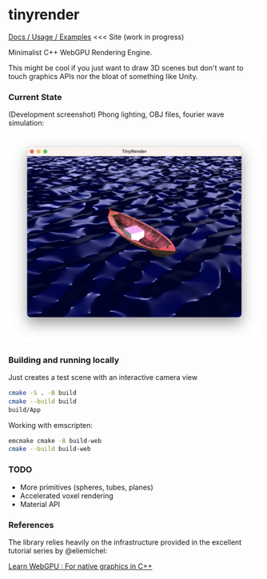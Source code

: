 # tinyrender

[Docs / Usage / Examples](https://harveynw.github.io/tinyrender/) <<< Site (work in progress)

Minimalist C++ WebGPU Rendering Engine.

This might be cool if you just want to draw 3D scenes but don't want to touch graphics APIs nor the bloat of something like Unity.

### Current State

(Development screenshot) Phong lighting, OBJ files, fourier wave simulation:

![Screenshot](img/screenshot.png)

### Building and running locally

Just creates a test scene with an interactive camera view
```zsh
cmake -S . -B build
cmake --build build
build/App
```
Working with emscripten:
```zsh
emcmake cmake -B build-web
cmake --build build-web
```

### TODO
- More primitives (spheres, tubes, planes)
- Accelerated voxel rendering
- Material API

### References

The library relies heavily on the infrastructure provided in the excellent tutorial series by @eliemichel:

[Learn WebGPU : For native graphics in C++](https://eliemichel.github.io/LearnWebGPU/)